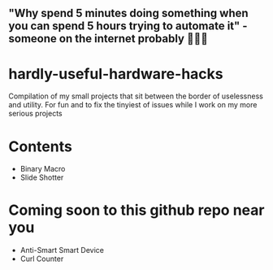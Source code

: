 ## "Why spend 5 minutes doing something when you can spend 5 hours trying to automate it" - someone on the internet probably 🧠💭🤔
# hardly-useful-hardware-hacks
Compilation of my small projects that sit between the border of uselessness and utility.
For fun and to fix the tinyiest of issues while I work on my more serious projects

# Contents
- Binary Macro 
- Slide Shotter

# Coming soon to this github repo near you
- Anti-Smart Smart Device
- Curl Counter
